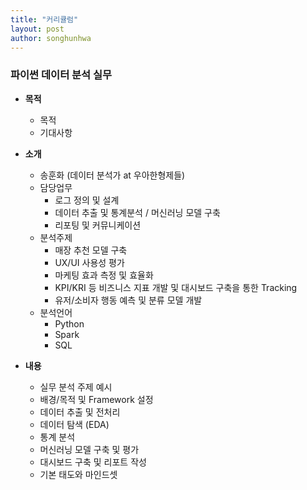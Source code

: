 ```yaml
---
title: "커리큘럼"
layout: post
author: songhunhwa
---
```


### 파이썬 데이터 분석 실무
- **목적**
	- 목적
	- 기대사항

- **소개**
	- 송훈화 (데이터 분석가 at 우아한형제들)
	- 담당업무
		- 로그 정의 및 설계
		- 데이터 추출 및 통계분석 / 머신러닝 모델 구축 
		- 리포팅 및 커뮤니케이션
	- 분석주제
		- 매장 추천 모델 구축
		- UX/UI 사용성 평가
		- 마케팅 효과 측정 및 효율화
		- KPI/KRI 등 비즈니스 지표 개발 및 대시보드 구축을 통한 Tracking
		- 유저/소비자 행동 예측 및 분류 모델 개발
	- 분석언어
		- Python
		- Spark
		- SQL		
		
- **내용**
	- 실무 분석 주제 예시
	- 배경/목적 및 Framework 설정
	- 데이터 추출 및 전처리
	- 데이터 탐색 (EDA)
	- 통계 분석
	- 머신러닝 모델 구축 및 평가
	- 대시보드 구축 및 리포트 작성
	- 기본 태도와 마인드셋
